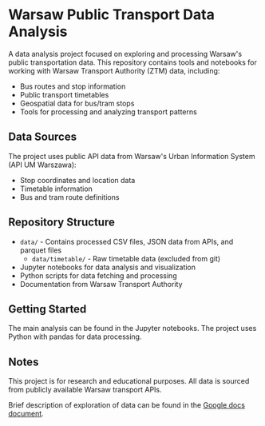 # Warsaw Public Transport Data Analysis

A data analysis project focused on exploring and processing Warsaw's public transportation data. This repository contains tools and notebooks for working with Warsaw Transport Authority (ZTM) data, including:

- Bus routes and stop information
- Public transport timetables
- Geospatial data for bus/tram stops
- Tools for processing and analyzing transport patterns

## Data Sources

The project uses public API data from Warsaw's Urban Information System (API UM Warszawa):
- Stop coordinates and location data
- Timetable information
- Bus and tram route definitions

## Repository Structure

- `data/` - Contains processed CSV files, JSON data from APIs, and parquet files
  - `data/timetable/` - Raw timetable data (excluded from git)
- Jupyter notebooks for data analysis and visualization
- Python scripts for data fetching and processing
- Documentation from Warsaw Transport Authority

## Getting Started

The main analysis can be found in the Jupyter notebooks. The project uses Python with pandas for data processing.

## Notes

This project is for research and educational purposes. All data is sourced from publicly available Warsaw transport APIs. 

Brief description of exploration of data can be found in the [Google docs document](https://docs.google.com/document/d/1ewFo5SRkvxhdMza2mqSiUS3AARcQ3ajPvCTIysygWAU/edit?tab=t.0#heading=h.4qc55alv5ygn).